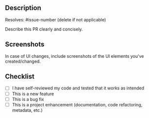 ## Description

Resolves: #issue-number (delete if not applicable)

Describe this PR clearly and concisely.

## Screenshots

In case of UI changes, include screenshots of the UI elements you've created/changed.

## Checklist

- [ ] I have self-reviewed my code and tested that it works as intended
- [ ] This is a new feature
- [ ] This is a bug fix
- [ ] This is a project enhancement (documentation, code refactoring, metadata, etc.)
